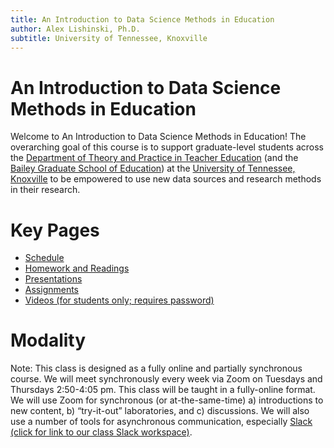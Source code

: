 ```yaml
---
title: An Introduction to Data Science Methods in Education
author: Alex Lishinski, Ph.D.
subtitle: University of Tennessee, Knoxville
---
```


# An Introduction to Data Science Methods in Education

Welcome to An Introduction to Data Science Methods in Education! The overarching goal of this course is to support graduate-level students across the [Department of Theory and Practice in Teacher Education](https://tpte.utk.edu/) (and the [Bailey Graduate School of Education](https://gse.utk.edu/about-gse/)) at the [University of Tennessee, Knoxville](http://utk.edu/) to be empowered to use new data sources and research methods in their research. 

# Key Pages

- [Schedule](schedule.html)
- [Homework and Readings](homework.html)
- [Presentations](presentations.html)
- [Assignments](assignments.html)
- [Videos (for students only; requires password)](videos.html)

# Modality

Note: This class is designed as a fully online and partially synchronous course. We will meet synchronously every week via Zoom on Tuesdays and Thursdays 2:50-4:05 pm. This class will be taught in a fully-online format. We will use Zoom for synchronous (or at-the-same-time) a) introductions to new content, b) “try-it-out” laboratories, and c) discussions. We will also use a number of tools for asynchronous communication, especially [Slack (click for link to our class Slack workspace)](https://introductiont-mej9811.slack.com).
